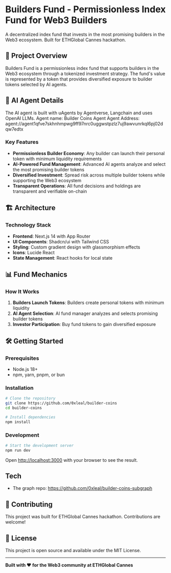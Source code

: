 # Builders Fund - Permissionless Index Fund for Web3 Builders

A decentralized index fund that invests in the most promising builders in the Web3 ecosystem. Built for ETHGlobal Cannes hackathon.

## 🚀 Project Overview

Builders Fund is a permissionless index fund that supports builders in the Web3 ecosystem through a tokenized investment strategy. The fund's value is represented by a token that provides diversified exposure to builder tokens selected by AI agents.

## 🧠 AI Agent Details

The AI agent is built with uAgents by Agentverse, Langchain and uses OpenAI LLMs.
Agent name: Builder Coins Agent
Agent Address: agent://agent1qfve7skhnhmpwg9ff97nrc0uggwstpzlz7uj9awvunrkql6pj02dqw7edtx

### Key Features

- **Permissionless Builder Economy**: Any builder can launch their personal token with minimum liquidity requirements
- **AI-Powered Fund Management**: Advanced AI agents analyze and select the most promising builder tokens
- **Diversified Investment**: Spread risk across multiple builder tokens while supporting the Web3 ecosystem
- **Transparent Operations**: All fund decisions and holdings are transparent and verifiable on-chain

## 🏗️ Architecture

### Technology Stack

- **Frontend**: Next.js 14 with App Router
- **UI Components**: Shadcn/ui with Tailwind CSS
- **Styling**: Custom gradient design with glassmorphism effects
- **Icons**: Lucide React
- **State Management**: React hooks for local state

## 📊 Fund Mechanics

### How It Works

1. **Builders Launch Tokens**: Builders create personal tokens with minimum liquidity
2. **AI Agent Selection**: AI fund manager analyzes and selects promising builder tokens
3. **Investor Participation**: Buy fund tokens to gain diversified exposure

## 🛠️ Getting Started

### Prerequisites

- Node.js 18+
- npm, yarn, pnpm, or bun

### Installation

```bash
# Clone the repository
git clone https://github.com/0xleal/builder-coins
cd builder-coins

# Install dependencies
npm install
```

### Development

```bash
# Start the development server
npm run dev

```

Open [http://localhost:3000](http://localhost:3000) with your browser to see the result.

## Tech

- The graph repo: https://github.com/0xleal/builder-coins-subgraph

## 🤝 Contributing

This project was built for ETHGlobal Cannes hackathon. Contributions are welcome!

## 📄 License

This project is open source and available under the MIT License.

---

**Built with ❤️ for the Web3 community at ETHGlobal Cannes**
